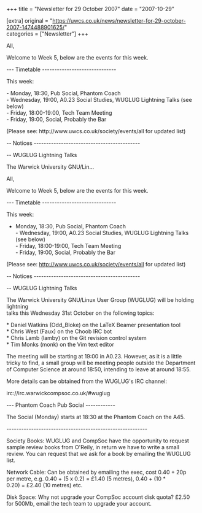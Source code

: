 +++
title = "Newsletter for 29 October 2007"
date = "2007-10-29"

[extra]
original = "https://uwcs.co.uk/news/newsletter-for-29-october-2007-1474488901625/"    
categories = ["Newsletter"]
+++

<p>All,</p>

<p>Welcome to Week 5, below are the events for this week.</p>

<p>--- Timetable ------------------------------</p>

<p>This week:</p>

<p>- Monday, 18:30, Pub Social, Phantom Coach<br />- Wednesday, 19:00, A0.23 Social Studies, WUGLUG Lightning Talks (see below)<br />- Friday, 18:00-19:00, Tech Team Meeting<br />- Friday, 19:00, Social, Probably the Bar</p>

<p>(Please see: http://www.uwcs.co.uk/society/events/all  for updated list)</p>

<p>-- Notices -------------------------------------------</p>

<p>-- WUGLUG Lightning Talks</p>

<p>The Warwick University GNU/Lin...</p>

<!-- more -->

All,

Welcome to Week 5, below are the events for this week.

\--- Timetable ------------------------------

This week:

- Monday, 18:30, Pub Social, Phantom Coach  
\- Wednesday, 19:00, A0.23 Social Studies, WUGLUG Lightning Talks (see below)  
\- Friday, 18:00-19:00, Tech Team Meeting  
\- Friday, 19:00, Social, Probably the Bar

(Please see: http://www.uwcs.co.uk/society/events/all for updated list)

\-- Notices -------------------------------------------

\-- WUGLUG Lightning Talks

The Warwick University GNU/Linux User Group (WUGLUG) will be holding lightning  
talks this Wednesday 31st October on the following topics:

\* Daniel Watkins (Odd\_Bloke) on the LaTeX Beamer presentation tool  
\* Chris West (Faux) on the Choob IRC bot  
\* Chris Lamb (lamby) on the Git revision control system  
\* Tim Monks (monk) on the Vim text editor

The meeting will be starting at 19:00 in A0.23. However, as it is a little  
tricky to find, a small group will be meeting people outside the Department  
of Computer Science at around 18:50, intending to leave at around 18:55.

More details can be obtained from the WUGLUG's IRC channel:

irc://irc.warwickcompsoc.co.uk/\#wuglug

\--- Phantom Coach Pub Social ------------

The Social (Monday) starts at 18:30 at the Phantom Coach on the A45.

\---------------------------------------------------------

Society Books: WUGLUG and CompSoc have the opportunity to request  
sample review books from O'Reily, in return we have to write a small  
review. You can request that we ask for a book by emailing the WUGLUG  
list.

Network Cable: Can be obtained by emailing the exec, cost 0.40 + 20p  
per metre, e.g. 0.40 + (5 x 0.2) = £1.40 (5 metres), 0.40 + (10 \*  
0.20) = £2.40 (10 metres) etc.

Disk Space: Why not upgrade your CompSoc account disk quota? £2.50  
for 500Mb, email the tech team to upgrade your account.

